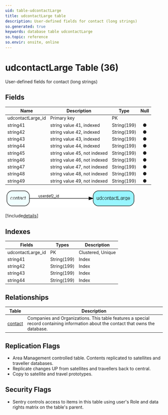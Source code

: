 ```yaml
---
uid: table-udcontactLarge
title: udcontactLarge table
description: User-defined fields for contact (long strings)
so.generated: true
keywords: database table udcontactLarge
so.topic: reference
so.envir: onsite, online
---
```


# udcontactLarge Table (36)

User-defined fields for contact (long strings)

## Fields

| Name | Description | Type | Null |
|------|-------------|------|:----:|
|udcontactLarge\_id|Primary key|PK| |
|string41|string value 41, indexed|String(199)|&#x25CF;|
|string42|string value 42,  indexed|String(199)|&#x25CF;|
|string43|string value 43, indexed|String(199)|&#x25CF;|
|string44|string value 44, indexed|String(199)|&#x25CF;|
|string45|string value 45, not indexed|String(199)|&#x25CF;|
|string46|string value 46, not indexed|String(199)|&#x25CF;|
|string47|string value 47, not indexed|String(199)|&#x25CF;|
|string48|string value 48, not indexed|String(199)|&#x25CF;|
|string49|string value 49, not indexed|String(199)|&#x25CF;|


![udcontactLarge table relationship diagram](./media/udcontactLarge.png)

[!include[details](./includes/udcontactlarge.md)]

## Indexes

| Fields | Types | Description |
|--------|-------|-------------|
|udcontactLarge\_id |PK |Clustered, Unique |
|string41 |String(199) |Index |
|string42 |String(199) |Index |
|string43 |String(199) |Index |
|string44 |String(199) |Index |

## Relationships

| Table|  Description |
|------|-------------|
|[contact](contact.md)  |Companies and Organizations.   This table features a special record containing information about the contact that owns the database.   |


## Replication Flags

* Area Management controlled table. Contents replicated to satellites and traveller databases.
* Replicate changes UP from satellites and travellers back to central.
* Copy to satellite and travel prototypes.

## Security Flags

* Sentry controls access to items in this table using user's Role and data rights matrix on the table's parent.

